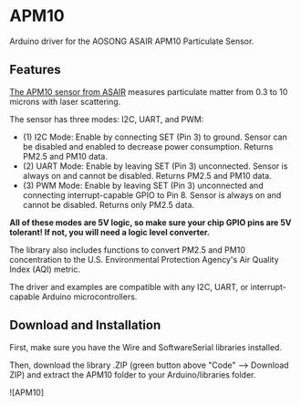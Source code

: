 # APM10

Arduino driver for the AOSONG ASAIR APM10 Particulate Sensor.

## Features

[The APM10 sensor from ASAIR](http://www.aosong.com/m/en/products-76.html#:~:text=APM10%2DLaser%20Particle%20Detection%20Sensor,Aosong%20Electronic%20Co.%2C%20Ltd.&text=APM10%20is%20a%20digital%20particulate,0.3%20%CE%BCm%20to%2010%20%CE%BCm.) measures particulate matter from 0.3 to 10 microns with laser scattering.

The sensor has three modes: I2C, UART, and PWM:

* (1) I2C Mode: Enable by connecting SET (Pin 3) to ground. Sensor can be disabled and enabled to decrease power consumption. Returns PM2.5 and PM10 data.
* (2) UART Mode: Enable by leaving SET (Pin 3) unconnected. Sensor is always on and cannot be disabled. Returns PM2.5 and PM10 data.
* (3) PWM Mode: Enable by leaving SET (Pin 3) unconnected and connecting interrupt-capable GPIO to Pin 8. Sensor is always on and cannot be disabled. Returns only PM2.5 data.

**All of these modes are 5V logic, so make sure your chip GPIO pins are 5V tolerant! If not, you will need a logic level converter.** 

The library also includes functions to convert PM2.5 and PM10 concentration to the U.S. Environmental Protection Agency's Air Quality Index (AQI) metric.

The driver and examples are compatible with any I2C, UART, or interrupt-capable Arduino microcontrollers.

## Download and Installation

First, make sure you have the Wire and SoftwareSerial libraries installed.

Then, download the library .ZIP (green button above "Code" --> Download ZIP) and extract the APM10 folder to your Arduino/libraries folder.

![APM10]